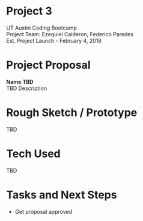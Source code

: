 # Project 3
 UT Austin Coding Bootcamp \
 Project Team: Ezequiel Calderon, Federico Paredes \
 Est. Project Launch - February 4, 2018
 
 # Project Proposal
 
 **Name TBD** \
TBD Description

 
 # Rough Sketch / Prototype
 TBD
 
 # Tech Used
TBD
 
 # Tasks and Next Steps
 - Get proposal approved
